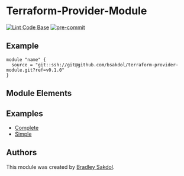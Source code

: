 # Terraform-Provider-Module
<!-- UPDATE THE LINK FOR THE LINT BADGE -->
[![Lint Code Base](https://github.com/bsakdol/terraform-template/workflows/Lint%20Code%20Base/badge.svg)](https://github.com/github/super-linter)
[![pre-commit](https://img.shields.io/badge/pre--commit-enabled-brightgreen?logo=pre-commit&logoColor=white)](https://github.com/pre-commit/pre-commit)

<!-- DESCRIBE THE MODULE FROM A HIGH LEVEL -->

## Example

```hcl
module "name" {
  source = "git::ssh://git@github.com/bsakdol/terraform-provider-module.git?ref=v0.1.0"
}
```


## Module Elements


## Examples

* [Complete](examples/complete/)
* [Simple](examples/simple/)

<!-- BEGINNING OF PRE-COMMIT-TERRAFORM DOCS HOOK -->

<!-- END OF PRE-COMMIT-TERRAFORM DOCS HOOK -->

## Authors

This module was created by [Bradley Sakdol](https://github.com/bsakdol/).
